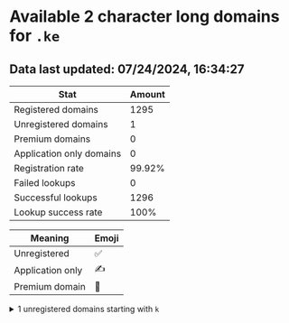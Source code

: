 # Available 2 character long domains for `.ke`

## Data last updated: 07/24/2024, 16:34:27

|Stat|Amount|
|--|--|
|Registered domains|1295|
|Unregistered domains|1|
|Premium domains|0|
|Application only domains|0|
|Registration rate|99.92%|
|Failed lookups|0|
|Successful lookups|1296|
|Lookup success rate|100%|


|Meaning|Emoji|
|--|--|
|Unregistered|:white_check_mark:|
|Application only|:writing_hand:|
|Premium domain|:gem:|

<details>
<summary>1 unregistered domains starting with <bold><code>k</code></bold></summary>

|Type|Domain|
|--|--|
|:white_check_mark:|`kc.ke`|
</details>